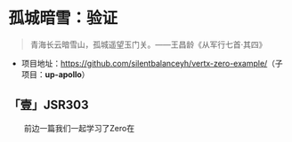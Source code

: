 # 孤城暗雪：验证

>  青海长云暗雪山，孤城遥望玉门关。——王昌龄《从军行七首·其四》

* 项目地址：<https://github.com/silentbalanceyh/vertx-zero-example/>（子项目：**up-apollo**）

##  「壹」JSR303

　　前边一篇我们一起学习了Zero在
